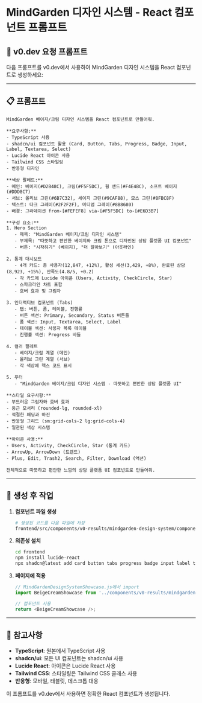 # MindGarden 디자인 시스템 - React 컴포넌트 프롬프트

## 🎯 v0.dev 요청 프롬프트

다음 프롬프트를 v0.dev에서 사용하여 MindGarden 디자인 시스템을 React 컴포넌트로 생성하세요:

---

## 📋 프롬프트

```
MindGarden 베이지/크림 디자인 시스템을 React 컴포넌트로 만들어줘.

**요구사항:**
- TypeScript 사용
- shadcn/ui 컴포넌트 활용 (Card, Button, Tabs, Progress, Badge, Input, Label, Textarea, Select)
- Lucide React 아이콘 사용
- Tailwind CSS 스타일링
- 반응형 디자인

**색상 팔레트:**
- 메인: 베이지(#D2B48C), 크림(#F5F5DC), 웜 샌드(#F4E4BC), 소프트 베이지(#DDD8C7)
- 서브: 올리브 그린(#6B7C32), 세이지 그린(#9CAF88), 모스 그린(#8FBC8F)
- 텍스트: 다크 그레이(#2F2F2F), 미디엄 그레이(#8B8680)
- 배경: 그라데이션 from-[#FEFEF8] via-[#F5F5DC] to-[#E6D3B7]

**구성 요소:**
1. Hero Section
   - 제목: "MindGarden 베이지/크림 디자인 시스템"
   - 부제목: "따뜻하고 편안한 베이지와 크림 톤으로 디자인된 상담 플랫폼 UI 컴포넌트"
   - 버튼: "시작하기" (베이지), "더 알아보기" (아웃라인)

2. 통계 대시보드
   - 4개 카드: 총 사용자(12,847, +12%), 활성 세션(3,429, +8%), 완료된 상담(8,923, +15%), 만족도(4.8/5, +0.2)
   - 각 카드에 Lucide 아이콘 (Users, Activity, CheckCircle, Star)
   - 스파크라인 차트 포함
   - 호버 효과 및 그림자

3. 인터랙티브 컴포넌트 (Tabs)
   - 탭: 버튼, 폼, 테이블, 진행률
   - 버튼 섹션: Primary, Secondary, Status 버튼들
   - 폼 섹션: Input, Textarea, Select, Label
   - 테이블 섹션: 사용자 목록 테이블
   - 진행률 섹션: Progress 바들

4. 컬러 팔레트
   - 베이지/크림 계열 (메인)
   - 올리브 그린 계열 (서브)
   - 각 색상에 헥스 코드 표시

5. 푸터
   - "MindGarden 베이지/크림 디자인 시스템 - 따뜻하고 편안한 상담 플랫폼 UI"

**스타일 요구사항:**
- 부드러운 그림자와 호버 효과
- 둥근 모서리 (rounded-lg, rounded-xl)
- 적절한 패딩과 마진
- 반응형 그리드 (sm:grid-cols-2 lg:grid-cols-4)
- 일관된 색상 시스템

**아이콘 사용:**
- Users, Activity, CheckCircle, Star (통계 카드)
- ArrowUp, ArrowDown (트렌드)
- Plus, Edit, Trash2, Search, Filter, Download (액션)

전체적으로 따뜻하고 편안한 느낌의 상담 플랫폼 UI 컴포넌트로 만들어줘.
```

---

## 🔧 생성 후 작업

1. **컴포넌트 파일 생성**
   ```bash
   # 생성된 코드를 다음 파일에 저장
   frontend/src/components/v0-results/mindgarden-design-system/components/mindgarden/beige-cream-showcase.tsx
   ```

2. **의존성 설치**
   ```bash
   cd frontend
   npm install lucide-react
   npx shadcn@latest add card button tabs progress badge input label textarea select
   ```

3. **페이지에 적용**
   ```javascript
   // MindGardenDesignSystemShowcase.js에서 import
   import BeigeCreamShowcase from '../components/v0-results/mindgarden-design-system/components/mindgarden/beige-cream-showcase';
   
   // 컴포넌트 사용
   return <BeigeCreamShowcase />;
   ```

---

## 📝 참고사항

- **TypeScript**: 원본에서 TypeScript 사용
- **shadcn/ui**: 모든 UI 컴포넌트는 shadcn/ui 사용
- **Lucide React**: 아이콘은 Lucide React 사용
- **Tailwind CSS**: 스타일링은 Tailwind CSS 클래스 사용
- **반응형**: 모바일, 태블릿, 데스크톱 대응

이 프롬프트를 v0.dev에서 사용하면 정확한 React 컴포넌트가 생성됩니다.

